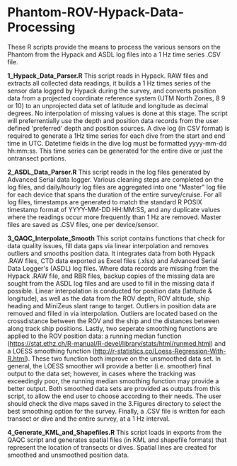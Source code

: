 # Phantom-ROV-Hypack-Data-Processing
These R scripts provide the means to process the various sensors on the Phantom from the Hypack and ASDL log files into a 1 Hz time series .CSV file.

**1_Hypack_Data_Parser.R**
This script reads in Hypack. RAW files and extracts all collected data readings, it builds a 1 Hz times series of the sensor data logged by Hypack during the survey, and converts position data from a projected coordinate reference system (UTM North Zones, 8 9 or 10) to an unprojected data set of latitude and longitude as decimal degrees. No interpolation of missing values is done at this stage. The script will preferrentially use the depth and position data records from the user defined 'preferred' depth and position sources. A dive log (in CSV format) is required to generate a 1Hz time series for each dive from the start and end time in UTC. Datetime fields in the dive log must be formatted yyyy-mm-dd hh:mm:ss. This time series can be generated for the entire dive or just the ontransect portions. 

**2_ASDL_Data_Parser.R**
This script reads in the log files generated by Advanced Serial data logger. Various cleaning steps are completed on the log files, and daily/hourly log files are aggregated into one "Master" log file for each device that spans the duration of the entire survey/cruise. For all log files, timestamps are generated to match the standard R POSIX timestamp format of YYYY-MM-DD HH:MM:SS, and any duplicate values where the readings occur more frequently than 1 Hz are removed. Master files are saved as .CSV files, one per device/sensor.


**3_QAQC_Interpolate_Smooth**
This script contains functions that check for data quality issues, fill data gaps via linear interpolation and removes outliers and smooths position data. It integrates data from both Hypack .RAW files, CTD data exported as Excel files (.xlsx) and Advanced Serial Data Logger's (ASDL) log files. Where data records are missing from the Hypack .RAW file, and RBR files, backup copies of the missing data are sought from the ASDL log files and are used to fill in the missing data if possible. Linear interpolation is conducted for position data (latitude & longitude), as well as the data from the ROV depth, ROV altitude, ship heading and MiniZeus slant range to target. Outliers in position data are removed and filled in via interpolation. Outliers are located based on the crossdistance between the ROV and the ship and the distances between along track ship positions. Lastly, two seperate smoothing functions are applied to the ROV position data: a running median function (https://stat.ethz.ch/R-manual/R-devel/library/stats/html/runmed.html) and a LOESS smoothing function (http://r-statistics.co/Loess-Regression-With-R.html). These two function both improve on the unsmoothed data set. In general, the LOESS smoother will provide a better (i.e. smoother) final output to the data set; however, in cases where the tracking was exceedingly poor, the running median smoothing function may provide a better output. Both smoothed data sets are provided as outputs from this script, to allow the end user to choose according to their needs. The user should check the dive maps saved in the 3.Figures directory to select the best smoothing option for the survey. Finally, a .CSV file is written for each transect or dive and the entire survey, at a 1 Hz interval.


**4_Generate_KML_and_Shapefiles.R**
This script loads in exports from the QAQC script and generates spatial files (in KML and shapefile formats) that represent the location of transects or dives. Spatial lines are created for smoothed and unsmoothed position data. 